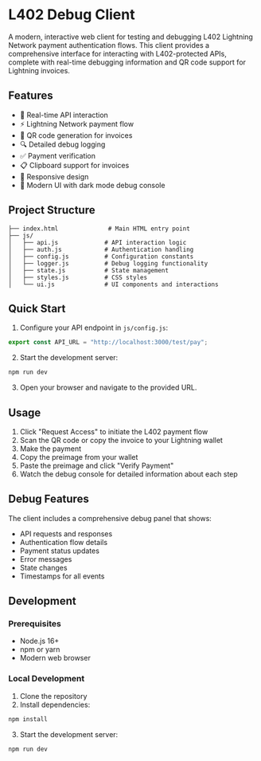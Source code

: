 # L402 Debug Client

A modern, interactive web client for testing and debugging L402 Lightning Network payment authentication flows. This client provides a comprehensive interface for interacting with L402-protected APIs, complete with real-time debugging information and QR code support for Lightning invoices.

## Features

- 🔄 Real-time API interaction
- ⚡ Lightning Network payment flow
- 📱 QR code generation for invoices
- 🔍 Detailed debug logging
- ✅ Payment verification
- 📋 Clipboard support for invoices
- 📱 Responsive design
- 🎨 Modern UI with dark mode debug console

## Project Structure

```
├── index.html              # Main HTML entry point
├── js/
│   ├── api.js             # API interaction logic
│   ├── auth.js            # Authentication handling
│   ├── config.js          # Configuration constants
│   ├── logger.js          # Debug logging functionality
│   ├── state.js           # State management
│   ├── styles.js          # CSS styles
│   └── ui.js              # UI components and interactions
```

## Quick Start

1. Configure your API endpoint in `js/config.js`:

```javascript
export const API_URL = "http://localhost:3000/test/pay";
```

2. Start the development server:

```bash
npm run dev
```

3. Open your browser and navigate to the provided URL.

## Usage

1. Click "Request Access" to initiate the L402 payment flow
2. Scan the QR code or copy the invoice to your Lightning wallet
3. Make the payment
4. Copy the preimage from your wallet
5. Paste the preimage and click "Verify Payment"
6. Watch the debug console for detailed information about each step

## Debug Features

The client includes a comprehensive debug panel that shows:

- API requests and responses
- Authentication flow details
- Payment status updates
- Error messages
- State changes
- Timestamps for all events

## Development

### Prerequisites

- Node.js 16+
- npm or yarn
- Modern web browser

### Local Development

1. Clone the repository
2. Install dependencies:

```bash
npm install
```

3. Start the development server:

```bash
npm run dev
```
